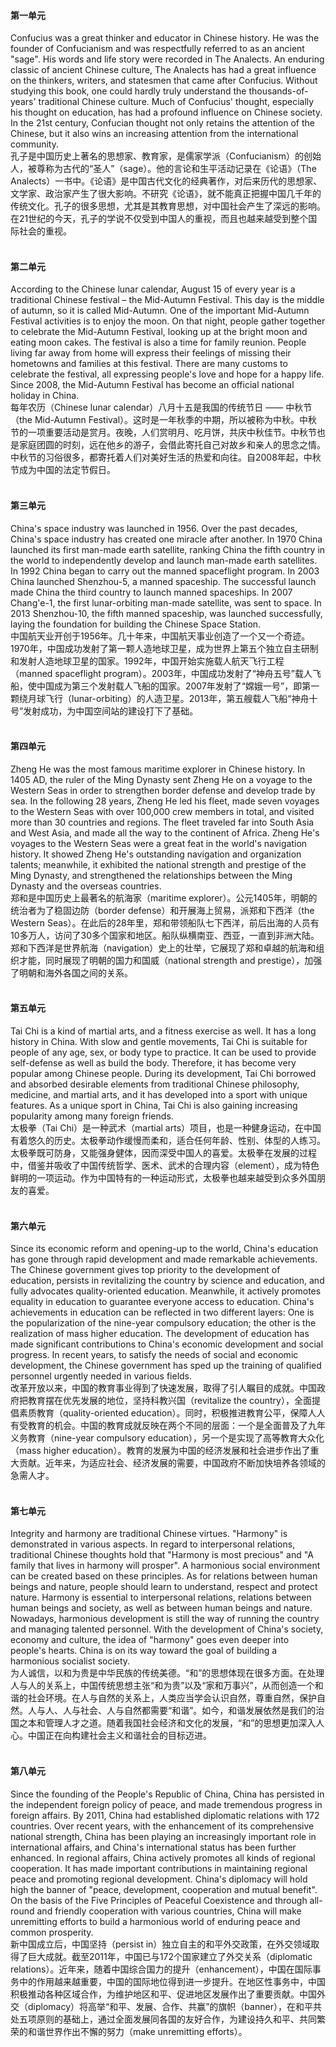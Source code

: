 
#### 第一单元
Confucius was a great thinker and educator in Chinese history. He was the founder of Confucianism and was respectfully referred to as an ancient "sage". His words and life story were recorded in The Analects. An enduring classic of ancient Chinese culture, The Analects has had a great influence on the thinkers, writers, and statesmen that came after Confucius. Without studying this book, one could hardly truly understand the thousands-of-years\' traditional Chinese culture. Much of Confucius\' thought, especially his thought on education, has had a profound influence on Chinese society. In the 21st century, Confucian thought not only retains the attention of the Chinese, but it also wins an increasing attention from the international community.<br>孔子是中国历史上著名的思想家、教育家，是儒家学派（Confucianism）的创始人，被尊称为古代的“圣人”（sage）。他的言论和生平活动记录在《论语》（The Analects）一书中。《论语》是中国古代文化的经典著作，对后来历代的思想家、文学家、政治家产生了很大影响。不研究《论语》，就不能真正把握中国几千年的传统文化。孔子的很多思想，尤其是其教育思想，对中国社会产生了深远的影响。在21世纪的今天，孔子的学说不仅受到中国人的重视，而且也越来越受到整个国际社会的重视。<br><br>

#### 第二单元
According to the Chinese lunar calendar, August 15 of every year is a traditional Chinese festival – the Mid-Autumn Festival. This day is the middle of autumn, so it is called Mid-Autumn. One of the important Mid-Autumn Festival activities is to enjoy the moon. On that night, people gather together to celebrate the Mid-Autumn Festival, looking up at the bright moon and eating moon cakes. The festival is also a time for family reunion. People living far away from home will express their feelings of missing their hometowns and families at this festival. There are many customs to celebrate the festival, all expressing people\'s love and hope for a happy life. Since 2008, the Mid-Autumn Festival has become an official national holiday in China.<br>每年农历（Chinese lunar calendar）八月十五是我国的传统节日 —— 中秋节（the Mid-Autumn Festival）。这时是一年秋季的中期，所以被称为中秋。中秋节的一项重要活动是赏月。夜晚，人们赏明月、吃月饼，共庆中秋佳节。中秋节也是家庭团圆的时刻，远在他乡的游子，会借此寄托自己对故乡和亲人的思念之情。中秋节的习俗很多，都寄托着人们对美好生活的热爱和向往。自2008年起，中秋节成为中国的法定节假日。<br><br>

#### 第三单元
China\'s space industry was launched in 1956. Over the past decades, China\'s space industry has created one miracle after another. In 1970 China launched its first man-made earth satellite, ranking China the fifth country in the world to independently develop and launch man-made earth satellites. In 1992 China began to carry out the manned spaceflight program. In 2003 China launched Shenzhou-5, a manned spaceship. The successful launch made China the third country to launch manned spaceships. In 2007 Chang\'e-1, the first lunar-orbiting man-made satellite, was sent to space. In 2013 Shenzhou-10, the fifth manned spaceship, was launched successfully, laying the foundation for building the Chinese Space Station.<br>中国航天业开创于1956年。几十年来，中国航天事业创造了一个又一个奇迹。1970年，中国成功发射了第一颗人造地球卫星，成为世界上第五个独立自主研制和发射人造地球卫星的国家。1992年，中国开始实施载人航天飞行工程（manned spaceflight program）。2003年，中国成功发射了“神舟五号”载人飞船，使中国成为第三个发射载人飞船的国家。2007年发射了“嫦娥一号”，即第一颗绕月球飞行（lunar-orbiting）的人造卫星。2013年，第五艘载人飞船“神舟十号”发射成功，为中国空间站的建设打下了基础。<br><br>

#### 第四单元
Zheng He was the most famous maritime explorer in Chinese history. In 1405 AD, the ruler of the Ming Dynasty sent Zheng He on a voyage to the Western Seas in order to strengthen border defense and develop trade by sea. In the following 28 years, Zheng He led his fleet, made seven voyages to the Western Seas with over 100,000 crew members in total, and visited more than 30 countries and regions. The fleet traveled far into South Asia and West Asia, and made all the way to the continent of Africa. Zheng He\'s voyages to the Western Seas were a great feat in the world\'s navigation history. It showed Zheng He\'s outstanding navigation and organization talents; meanwhile, it exhibited the national strength and prestige of the Ming Dynasty, and strengthened the relationships between the Ming Dynasty and the overseas countries.<br>郑和是中国历史上最著名的航海家（maritime explorer）。公元1405年，明朝的统治者为了稳固边防（border defense）和开展海上贸易，派郑和下西洋（the Western Seas）。在此后的28年里，郑和带领船队七下西洋，前后出海的人员有10多万人，访问了30多个国家和地区。船队纵横南亚、西亚，一直到非洲大陆。郑和下西洋是世界航海（navigation）史上的壮举，它展现了郑和卓越的航海和组织才能，同时展现了明朝的国力和国威（national strength and prestige），加强了明朝和海外各国之间的关系。<br><br>

#### 第五单元
Tai Chi is a kind of martial arts, and a fitness exercise as well. It has a long history in China. With slow and gentle movements, Tai Chi is suitable for people of any age, sex, or body type to practice. It can be used to provide self-defense as well as build the body. Therefore, it has become very popular among Chinese people. During its development, Tai Chi borrowed and absorbed desirable elements from traditional Chinese philosophy, medicine, and martial arts, and it has developed into a sport with unique features. As a unique sport in China, Tai Chi is also gaining increasing popularity among many foreign friends.<br>太极拳（Tai Chi）是一种武术（martial arts）项目，也是一种健身运动，在中国有着悠久的历史。太极拳动作缓慢而柔和，适合任何年龄、性别、体型的人练习。太极拳既可防身，又能强身健体，因而深受中国人的喜爱。太极拳在发展的过程中，借鉴并吸收了中国传统哲学、医术、武术的合理内容（element），成为特色鲜明的一项运动。作为中国特有的一种运动形式，太极拳也越来越受到众多外国朋友的喜爱。<br><br>

#### 第六单元
Since its economic reform and opening-up to the world, China\'s education has gone through rapid development and made remarkable achievements. The Chinese government gives top priority to the development of education, persists in revitalizing the country by science and education, and fully advocates quality-oriented education. Meanwhile, it actively promotes equality in education to guarantee everyone access to education. China\'s achievements in education can be reflected in two different layers: One is the popularization of the nine-year compulsory education; the other is the realization of mass higher education. The development of education has made significant contributions to China\'s economic development and social progress. In recent years, to satisfy the needs of social and economic development, the Chinese government has sped up the training of qualified personnel urgently needed in various fields.<br>改革开放以来，中国的教育事业得到了快速发展，取得了引人瞩目的成就。中国政府把教育摆在优先发展的地位，坚持科教兴国（revitalize the country），全面提倡素质教育（quality-oriented education）。同时，积极推进教育公平，保障人人有受教育的机会。中国的教育成就反映在两个不同的层面：一个是全面普及了九年义务教育（nine-year compulsory education），另一个是实现了高等教育大众化（mass higher education）。教育的发展为中国的经济发展和社会进步作出了重大贡献。近年来，为适应社会、经济发展的需要，中国政府不断加快培养各领域的急需人才。<br><br>

#### 第七单元
Integrity and harmony are traditional Chinese virtues. "Harmony" is demonstrated in various aspects. In regard to interpersonal relations, traditional Chinese thoughts hold that "Harmony is most precious" and "A family that lives in harmony will prosper". A harmonious social environment can be created based on these principles. As for relations between human beings and nature, people should learn to understand, respect and protect nature. Harmony is essential to interpersonal relations, relations between human beings and society, as well as between human beings and nature. Nowadays, harmonious development is still the way of running the country and managing talented personnel. With the development of China\'s society, economy and culture, the idea of "harmony" goes even deeper into people\'s hearts. China is on its way toward the goal of building a harmonious socialist society.<br>为人诚信，以和为贵是中华民族的传统美德。“和”的思想体现在很多方面。在处理人与人的关系上，中国传统思想主张“和为贵”以及“家和万事兴”，从而创造一个和谐的社会环境。在人与自然的关系上，人类应当学会认识自然，尊重自然，保护自然。人与人、人与社会、人与自然都需要“和谐”。如今，和谐发展依然是我们的治国之本和管理人才之道。随着我国社会经济和文化的发展，“和”的思想更加深入人心。中国正在向构建社会主义和谐社会的目标迈进。<br><br>

#### 第八单元
Since the founding of the People\'s Republic of China, China has persisted in the independent foreign policy of peace, and made tremendous progress in foreign affairs. By 2011, China had established diplomatic relations with 172 countries. Over recent years, with the enhancement of its comprehensive national strength, China has been playing an increasingly important role in international affairs, and China\'s international status has been further enhanced. In regional affairs, China actively promotes all kinds of regional cooperation. It has made important contributions in maintaining regional peace and promoting regional development. China\'s diplomacy will hold high the banner of "peace, development, cooperation and mutual benefit". On the basis of the Five Principles of Peaceful Coexistence and through all-round and friendly cooperation with various countries, China will make unremitting efforts to build a harmonious world of enduring peace and common prosperity.<br>新中国成立后，中国坚持（persist in）独立自主的和平外交政策，在外交领域取得了巨大成就。截至2011年，中国已与172个国家建立了外交关系（diplomatic relations）。近年来，随着中国综合国力的提升（enhancement），中国在国际事务中的作用越来越重要，中国的国际地位得到进一步提升。在地区性事务中，中国积极推动各种区域合作，为维护地区和平、促进地区发展作出了重要贡献。中国外交（diplomacy）将高举“和平、发展、合作、共赢”的旗帜（banner），在和平共处五项原则的基础上，通过全面发展同各国的友好合作，为建设持久和平、共同繁荣的和谐世界作出不懈的努力（make unremitting efforts）。<br>

